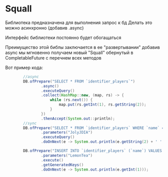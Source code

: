 # Squall

Библиотека предназначена для выполнения запрос к бд
Делать это можно асинхронно (добавив .async)

Интерфейс библиотеки постоянно будет обогащаться

Преимущество этой библы заключается в ее "развертывании"
добавив async мы мгновенно получаем новый "Squall" обернутый в CompletableFuture
с перечнем всех методов

Вот пример кода:
```java
        //async
        DB.ofPrepare("SELECT * FROM `identifier_players`")
                .async()
                .executeQuery()
                .collect(HashMap::new, (map, rs) -> {
                    while (rs.next()) {
                        map.put(rs.getInt(1), rs.getString(2));
                    }
                })
                .thenAccept(System.out::println);
        //sync
        DB.ofPrepare("SELECT * FROM `identifier_players` WHERE `name` = ? LIMIT 1")
                .parameters("JolyJDIA")
                .executeQuery()
                .doOnNext(e -> System.out.println(e.getString(2) + ' ' + e.getInt(1)));

        DB.ofPrepare("INSERT INTO `identifier_players` (`name`) VALUES (?)", Statement.RETURN_GENERATED_KEYS)
                .parameters("LemonTea")
                .execute()
                .getGeneratedKeys()
                .doOnNext(e -> System.out.println(e.getInt(1)));
```

